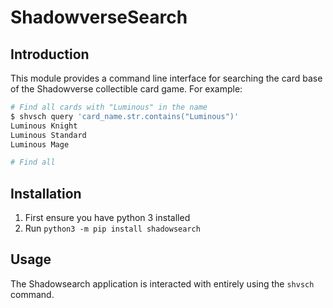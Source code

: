 # ShadowverseSearch
## Introduction
This module provides a command line interface for searching the card base of the Shadowverse collectible card game.
For example:

```bash
# Find all cards with "Luminous" in the name
$ shvsch query 'card_name.str.contains("Luminous")'
Luminous Knight
Luminous Standard
Luminous Mage

# Find all

```

## Installation
1. First ensure you have python 3 installed
2. Run `python3 -m pip install shadowsearch`

## Usage
The Shadowsearch application is interacted with entirely using the `shvsch` command.